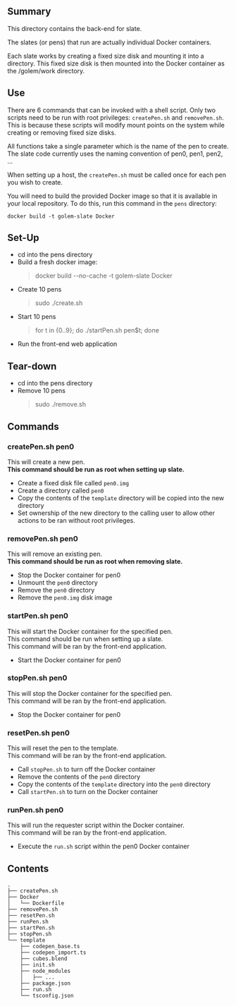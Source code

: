 ## Summary ##
This directory contains the back-end for slate.

The slates (or pens) that run are actually individual Docker containers.

Each slate works by creating a fixed size disk and mounting it into a directory. This fixed size disk is then mounted into the Docker container as the /golem/work directory.


## Use ##
There are 6 commands that can be invoked with a shell script. Only two scripts need to be run with root privileges: `createPen.sh` and `removePen.sh`. This is because these scripts will modify mount points on the system while creating or removing fixed size disks.

All functions take a single parameter which is the name of the pen to create. The slate code currently uses the naming convention of pen0, pen1, pen2, ...

When setting up a host, the `createPen.sh` must be called once for each pen you wish to create.

You will need to build the provided Docker image so that it is available in your local repository. To do this, run this command in the `pens` directory:

    docker build -t golem-slate Docker


## Set-Up ##
* cd into the pens directory
* Build a fresh docker image:  
    > docker build --no-cache -t golem-slate Docker
* Create 10 pens 
    > sudo ./create.sh
* Start 10 pens 
    > for t in {0..9}; do ./startPen.sh pen$t; done
* Run the front-end web application

## Tear-down ##
* cd into the pens directory
* Remove 10 pens
    > sudo ./remove.sh

## Commands ##
### createPen.sh pen0 ###
This will create a new pen.  
**This command should be run as root when setting up slate.**
* Create a fixed disk file called `pen0.img`
* Create a directory called `pen0`
* Copy the contents of the `template` directory will be copied into the new directory
* Set ownership of the new directory to the calling user to allow other actions to be ran without root privileges.

### removePen.sh pen0 ###
This will remove an existing pen.  
**This command should be run as root when removing slate.**
* Stop the Docker container for pen0
* Unmount the `pen0` directory
* Remove the `pen0` directory
* Remove the `pen0.img` disk image

### startPen.sh pen0 ###
This will start the Docker container for the specified pen.  
This command should be run when setting up a slate.   
This command will be ran by the front-end application.
* Start the Docker container for pen0

### stopPen.sh pen0 ###
This will stop the Docker container for the specified pen.  
This command will be ran by the front-end application.
* Stop the Docker container for pen0

### resetPen.sh pen0 ###
This will reset the pen to the template.  
This command will be ran by the front-end application.

* Call `stopPen.sh` to turn off the Docker container
* Remove the contents of the `pen0` directory
* Copy the contents of the `template` directory into the `pen0` directory
* Call `startPen.sh` to turn on the Docker container

### runPen.sh pen0 ###
This will run the requester script within the Docker container.  
This command will be ran by the front-end application.
* Execute the `run.sh` script within the pen0 Docker container

## Contents ##

    .
    ├── createPen.sh
    ├── Docker
    │   └── Dockerfile
    ├── removePen.sh
    ├── resetPen.sh
    ├── runPen.sh
    ├── startPen.sh
    ├── stopPen.sh
    └── template
        ├── codepen_base.ts
        ├── codepen_import.ts
        ├── cubes.blend
        ├── init.sh
        ├── node_modules
        │   ├── ...
        ├── package.json
        ├── run.sh
        └── tsconfig.json